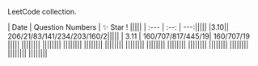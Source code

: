 LeetCode collection.

| Date | Question Numbers | :sparkles: Star ! |||||
| :--- | :--: | ---:|||||
|3.10|| 206/21/83/141/234/203/160/2|||||
| 3.11 | 160/707/817/445/19| 160/707/19 |||||
||||||||
||||||||
||||||||
||||||||
||||||||
||||||||
||||||||
||||||||
||||||||
||||||||
||||||||
||||||||
||||||||




